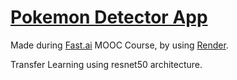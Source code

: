 # [Pokemon Detector App](https://pokemon-detector.onrender.com/)

Made during [Fast.ai](https://www.fast.ai/) MOOC Course, by using [Render](https://www.render.com).

Transfer Learning using resnet50 architecture.
